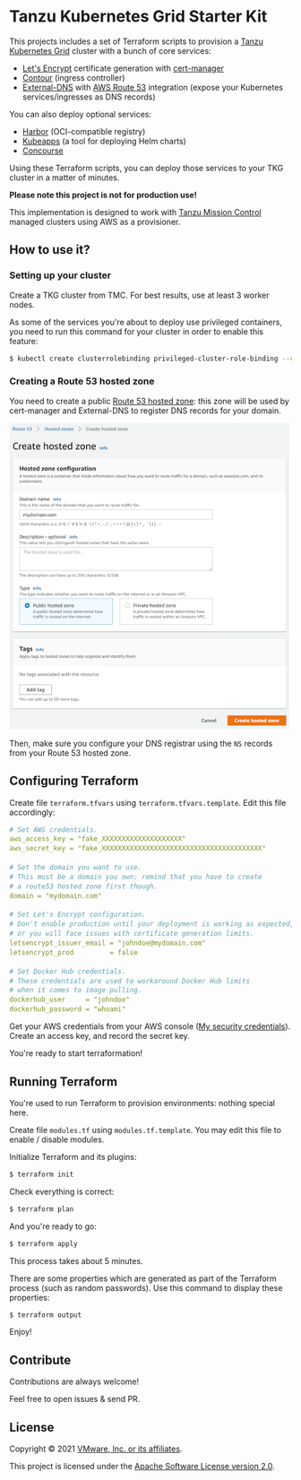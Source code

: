 # Tanzu Kubernetes Grid Starter Kit

This projects includes a set of Terraform scripts to provision a
[Tanzu Kubernetes Grid](https://tanzu.vmware.com/kubernetes-grid) cluster
with a bunch of core services:

- [Let's Encrypt](https://letsencrypt.org) certificate generation with [cert-manager](https://cert-manager.io)
- [Contour](https://projectcontour.io) (ingress controller)
- [External-DNS](https://github.com/kubernetes-sigs/external-dns) with [AWS Route 53](https://aws.amazon.com/route53/) integration (expose your Kubernetes services/ingresses as DNS records)

You can also deploy optional services:
- [Harbor](https://goharbor.io) (OCI-compatible registry)
- [Kubeapps](https://kubeapps.com) (a tool for deploying Helm charts)
- [Concourse](https://concourse-ci.org)

Using these Terraform scripts, you can deploy those services to your TKG cluster in a matter of minutes.

**Please note this project is not for production use!**

This implementation is designed to work with
[Tanzu Mission Control](https://tanzu.vmware.com/mission-control) managed clusters
using AWS as a provisioner.

## How to use it?

### Setting up your cluster

Create a TKG cluster from TMC. For best results, use at least 3 worker nodes.

As some of the services you're about to deploy use privileged containers,
you need to run this command for your cluster in order to enable this feature:

```bash
$ kubectl create clusterrolebinding privileged-cluster-role-binding --clusterrole=vmware-system-tmc-psp-privileged --group=system:authenticated
```

### Creating a Route 53 hosted zone

You need to create a public
[Route 53 hosted zone](https://console.aws.amazon.com/route53/v2/hostedzones#CreateHostedZone):
this zone will be used by cert-manager and External-DNS to register DNS records for your domain.

![Create a public hosted zone](images/aws-route53-hostedzone.png)

Then, make sure you configure your DNS registrar using the `NS` records from your Route 53 hosted zone.

## Configuring Terraform

Create file `terraform.tfvars` using `terraform.tfvars.template`.
Edit this file accordingly:

```yaml
# Set AWS credentials.
aws_access_key = "fake_XXXXXXXXXXXXXXXXXXXX"
aws_secret_key = "fake_XXXXXXXXXXXXXXXXXXXXXXXXXXXXXXXXXXXXXXXX"

# Set the domain you want to use.
# This must be a domain you own: remind that you have to create
# a route53 hosted zone first though.
domain = "mydomain.com"

# Set Let's Encrypt configuration.
# Don't enable production until your deployment is working as expected,
# or you will face issues with certificate generation limits.
letsencrypt_issuer_email = "johndoe@mydomain.com"
letsencrypt_prod         = false

# Set Docker Hub credentials.
# These credentials are used to workaround Docker Hub limits
# when it comes to image pulling.
dockerhub_user     = "johndoe"
dockerhub_password = "whoami"
```

Get your AWS credentials from your AWS console
([My security credentials](https://console.aws.amazon.com/iam/home#/security_credentials)).
Create an access key, and record the secret key.

You're ready to start terraformation!

## Running Terraform

You're used to run Terraform to provision environments: nothing special here.

Create file `modules.tf` using `modules.tf.template`.
You may edit this file to enable / disable modules.

Initialize Terraform and its plugins:

```bash
$ terraform init
```

Check everything is correct:

```bash
$ terraform plan
```

And you're ready to go:

```bash
$ terraform apply
```

This process takes about 5 minutes.

There are some properties which are generated as part of the Terraform process (such as random passwords).
Use this command to display these properties:

```bash
$ terraform output
```

Enjoy!

## Contribute

Contributions are always welcome!

Feel free to open issues & send PR.

## License

Copyright &copy; 2021 [VMware, Inc. or its affiliates](https://vmware.com).

This project is licensed under the [Apache Software License version 2.0](https://www.apache.org/licenses/LICENSE-2.0).
